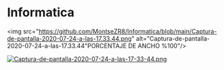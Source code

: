 # Informatica
<img src="https://github.com/MontseZR8/Informatica/blob/main/Captura-de-pantalla-2020-07-24-a-las-17.33.44.png" alt="Captura-de-pantalla-2020-07-24-a-las-17.33.44"PORCENTAJE DE ANCHO %100"/>


[![Captura-de-pantalla-2020-07-24-a-las-17-33-44.png](https://i.postimg.cc/vZth4zZ6/Captura-de-pantalla-2020-07-24-a-las-17-33-44.png)](https://postimg.cc/PCNYc1Zt)


